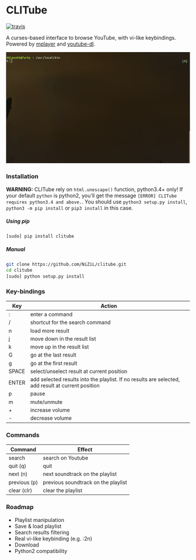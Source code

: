 # CLITube

[![travis](https://travis-ci.org/NiZiL/clitube.svg)](https://travis-ci.org/NiZiL/cliitube)


A curses-based interface to browse YouTube, with vi-like keybindings.  
Powered by [mplayer](http://www.mplayerhq.hu/) and [youtube-dl](https://rg3.github.io/youtube-dl/).

![screenshoot](https://raw.githubusercontent.com/NiZiL/clitube/master/clitube.gif)


### Installation

**WARNING:** CLITube rely on `html.unescape()` function, python3.4+ only!
If your default `python` is python2, you'll get the message `[ERROR] CLITube requires python3.4 and above.`.
You should use `python3 setup.py install`, `python3 -m pip install` or `pip3 install` in this case.

##### Using pip

```bash
[sudo] pip install clitube
```

##### Manual

```bash
git clone https://github.com/NiZiL/clitube.git
cd clitube
[sudo] python setup.py install
```


### Key-bindings

| Key   | Action | 
|-------|--------|
| :     | enter a command |
| /     | shortcut for the search command |
| n     | load more result |
| j     | move down in the result list |
| k     | move up in the result list |
| G     | go at the last result |
| g     | go at the first result |
| SPACE | select/unselect result at current position |
| ENTER | add selected results into the playlist. If no results are selected, add result at current position |
| p     | pause |
| m     | mute/unmute |
| +     | increase volume |
| -     | decrease volume |


### Commands

| Command | Effect |
|---------|--------|
| search  | search on Youtube |
| quit (q)| quit |
| next (n)| next soundtrack on the playlist |
| previous (p) | previous soundtrack on the playlist |
| clear (clr) | clear the playlist |


### Roadmap

- Playlist manipulation
- Save & load playlist
- Search results filtering
- Real vi-like keybinding (e.g. :2n)
- Download
- Python2 compatibility
